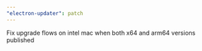 ```yaml
---
"electron-updater": patch
---
```


Fix upgrade flows on intel mac when both x64 and arm64 versions published
